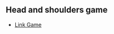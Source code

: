 ## Head and shoulders game
- [Link Game](https://game-portal.gameloft.com/2093/v4.0/?6XtWFu3KkOXsQBKwtl5WQx1JbVlkGITyCyvTVtawqPMkOTCS2B2HSA6D-i0D5hO-IDNh3QR0EgsAtfAmP4mE6pQtf6qQ8KufSvHKspzG2YXU88RFFuDPUdN2ZcYCIMOn)

